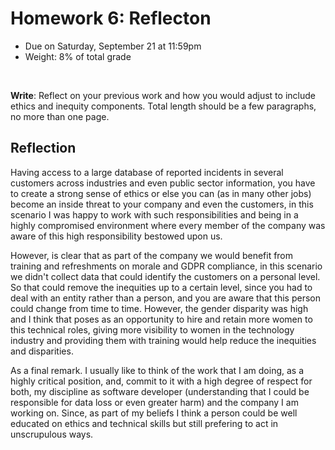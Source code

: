 # Homework 6: Reflecton

- Due on Saturday, September 21 at 11:59pm
- Weight: 8% of total grade

<br>

**Write**: Reflect on your previous work and how you would adjust to include ethics and inequity components. Total length should be a few paragraphs, no more than one page.

## Reflection

Having access to a large database of reported incidents in several customers across industries and even public sector information, you have to create a strong sense of ethics or else you can (as in many other jobs) become an inside threat to your company and even the customers, in this scenario I was happy to work with such responsibilities and being in a highly compromised environment where every member of the company was aware of this high responsibility bestowed upon us.

However, is clear that as part of the company we would benefit from training and refreshments on morale and GDPR compliance, in this scenario we didn't collect data that could identify the customers on a personal level. So that could remove the inequities up to a certain level, since you had to deal with an entity rather than a person, and you are aware that this person could change from time to time. However, the gender disparity was high and I think that poses as an opportunity to hire and retain more women to this technical roles, giving more visibility to women in the technology industry and providing them with training would help reduce the inequities and disparities.

As a final remark. I usually like to think of the work that I am doing, as a highly critical position, and, commit to it with a high degree of respect for both, my discipline as software developer (understanding that I could be responsible for data loss or even greater harm) and the company I am working on. Since, as part of my beliefs I think a person could be well educated on ethics and technical skills but still prefering to act in unscrupulous ways.
